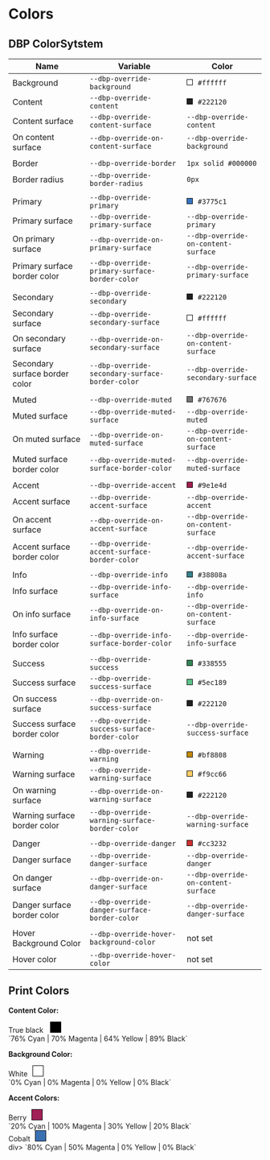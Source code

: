 # Colors

## DBP ColorSytstem


| Name               | Variable                            | Color | 
| ------------------ | ----------------------------------- | ----- |
| Background         |`--dbp-override-background`          | <div style="width: 10px; height: 10px; background: white;border: 1px solid black;display: inline-block;margin-right: 10px;"></div>`#ffffff` |
| Content            |`--dbp-override-content`             | <div style="width: 10px; height: 10px; background: #222120;border: 1px solid black;display: inline-block;margin-right: 10px;"></div>`#222120` |
| Content surface    |`--dbp-override-content-surface`     | `--dbp-override-content` |
| On content surface |`--dbp-override-on-content-surface`  | `--dbp-override-background` |
| |
| Border             | `--dbp-override-border`             | `1px solid #000000` |
| Border radius      | `--dbp-override-border-radius`      | `0px` |
|   |
| Primary            | `--dbp-override-primary`            | <div style="width: 10px; height: 10px; background: #3775c1;border: 1px solid black;display: inline-block;margin-right: 10px;"></div>`#3775c1`
| Primary surface    | `--dbp-override-primary-surface`    | `--dbp-override-primary` |
| On primary surface | `--dbp-override-on-primary-surface` | `--dbp-override-on-content-surface` |
| Primary surface border color | `--dbp-override-primary-surface-border-color` | `--dbp-override-primary-surface` |
| |
| Secondary            | `--dbp-override-secondary`            | <div style="width: 10px; height: 10px; background: #222120;border: 1px solid black;display: inline-block;margin-right: 10px;"></div>`#222120`
| Secondary surface    | `--dbp-override-secondary-surface`    | <div style="width: 10px; height: 10px; background: white;border: 1px solid black;display: inline-block;margin-right: 10px;"></div>`#ffffff` |
| On secondary surface | `--dbp-override-on-secondary-surface` | `--dbp-override-on-content-surface` |
| Secondary surface border color | `--dbp-override-secondary-surface-border-color` | `--dbp-override-secondary-surface` |
| |
| Muted              |`--dbp-override-muted`               | <div style="width: 10px; height: 10px; background: #767676;border: 1px solid black;display: inline-block;margin-right: 10px;"></div>`#767676` |
| Muted surface      |`--dbp-override-muted-surface`       | `--dbp-override-muted` |
| On muted surface   |`--dbp-override-on-muted-surface`    | `--dbp-override-on-content-surface` |
| Muted surface border color | `--dbp-override-muted-surface-border-color` | `--dbp-override-muted-surface` |
| |
| Accent            |`--dbp-override-accent`               |  <div style="width: 10px; height: 10px; background: #9e1e4d;border: 1px solid black;display: inline-block;margin-right: 10px;"></div>`#9e1e4d` |
| Accent surface    |`--dbp-override-accent-surface`       | `--dbp-override-accent` |
| On accent surface |`--dbp-override-on-accent-surface`    | `--dbp-override-on-content-surface` |
| Accent surface border color | `--dbp-override-accent-surface-border-color` | `--dbp-override-accent-surface` |
| |
| Info            |`--dbp-override-info`                   | <div style="width: 10px; height: 10px; background: #38808a;border: 1px solid black;display: inline-block;margin-right: 10px;"></div>`#38808a` |
| Info surface    |`--dbp-override-info-surface`           | `--dbp-override-info` |
| On info surface |`--dbp-override-on-info-surface`        | `--dbp-override-on-content-surface` |
| Info surface border color | `--dbp-override-info-surface-border-color` | `--dbp-override-info-surface` |
| |
| Success            |`--dbp-override-success`             | <div style="width: 10px; height: 10px; background: #338555;border: 1px solid black;display: inline-block;margin-right: 10px;"></div>`#338555` |
| Success surface    |`--dbp-override-success-surface`     | <div style="width: 10px; height: 10px; background: #5ec189;border: 1px solid black;display: inline-block;margin-right: 10px;"></div>`#5ec189` |
| On success surface |`--dbp-override-on-success-surface`  |  <div style="width: 10px; height: 10px; background: #222120;border: 1px solid black;display: inline-block;margin-right: 10px;"></div>`#222120` |
| Success surface border color | `--dbp-override-success-surface-border-color` | `--dbp-override-success-surface` |
| |
| Warning            |`--dbp-override-warning`             |  <div style="width: 10px; height: 10px; background: #bf8808;border: 1px solid black;display: inline-block;margin-right: 10px;"></div>`#bf8808` |
| Warning surface    |`--dbp-override-warning-surface`     |  <div style="width: 10px; height: 10px; background: #f9cc66;border: 1px solid black;display: inline-block;margin-right: 10px;"></div>`#f9cc66` |
| On warning surface |`--dbp-override-on-warning-surface`  |  <div style="width: 10px; height: 10px; background: #222120;border: 1px solid black;display: inline-block;margin-right: 10px;"></div>`#222120` |
| Warning surface border color | `--dbp-override-warning-surface-border-color` | `--dbp-override-warning-surface` |
| |
| Danger            |`--dbp-override-danger`               | <div style="width: 10px; height: 10px; background: #cc3232;border: 1px solid black;display: inline-block;margin-right: 10px;"></div>`#cc3232` |
| Danger surface    |`--dbp-override-danger-surface`       | `--dbp-override-danger` |
| On danger surface |`--dbp-override-on-danger-surface`    | `--dbp-override-on-content-surface` |
| Danger surface border color | `--dbp-override-danger-surface-border-color` | `--dbp-override-danger-surface` |
| |
| Hover Background Color | `--dbp-override-hover-background-color` | not set |
| Hover color            | `--dbp-override-hover-color`            | not set |


## Print Colors
**Content Color:**

<div>True black <div style="width: 20px; height: 20px; background: #000000 ;border: 1px solid black;display: inline-block;margin-left : 10px;"></div></div>
`76% Cyan | 70% Magenta | 64% Yellow | 89% Black`

**Background Color:**

<div>White<div style="width: 20px; height: 20px; background: #ffffff;border: 1px solid black;display: inline-block;margin-left: 10px;"></div></div>
`0% Cyan | 0% Magenta | 0% Yellow | 0% Black`

**Accent Colors:**
<div>Berry<div style="width: 20px; height: 20px; background: #a12057;border: 1px solid black;display: inline-block;margin-left: 10px;"></div></div>
`20% Cyan | 100% Magenta | 30% Yellow | 20% Black`

<div>Cobalt<div style="width: 20px; height: 20px; background: #3970b2;border: 1px solid black;display: inline-block;margin-left: 10px;"></div></div>div>
`80% Cyan | 50% Magenta | 0% Yellow | 0% Black`
